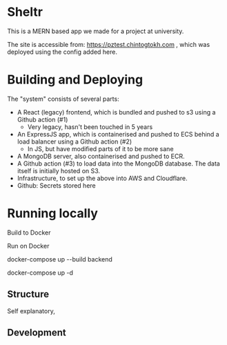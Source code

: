 # Sheltr
This is a MERN based app we made for a project at university.

The site is accessible from: https://pztest.chintogtokh.com , which was deployed using the config added here.

# Building and Deploying

The "system" consists of several parts:
* A React (legacy) frontend, which is bundled and pushed to s3 using a Github action (#1)
  * Very legacy, hasn't been touched in 5 years
* An ExpressJS app, which is containerised and pushed to ECS behind a load balancer using a Github action (#2)
  * In JS, but have modified parts of it to be more sane
* A MongoDB server, also containerised and pushed to ECR.
* A Github action (#3) to load data into the MongoDB database. The data itself is initially hosted on S3.
* Infrastructure, to set up the above into AWS and Cloudflare.
* Github: Secrets stored here

# Running locally

Build to Docker

Run on Docker

docker-compose up --build backend

docker-compose up -d

## Structure
Self explanatory, 

## Development



